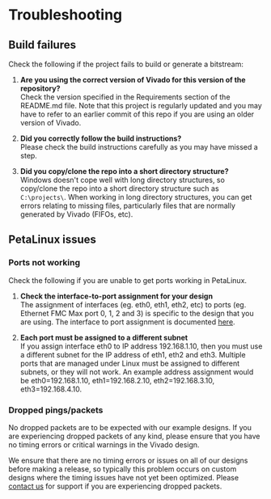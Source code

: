 # Troubleshooting

## Build failures

Check the following if the project fails to build or generate a bitstream:

1. **Are you using the correct version of Vivado for this version of the repository?**   
   Check the version specified in the Requirements section of the README.md file. Note that this project is regularly updated
   and you may have to refer to an earlier commit of this repo if you are using an older version of Vivado.

2. **Did you correctly follow the build instructions?**   
   Please check the build instructions carefully as you may have missed a step.

3. **Did you copy/clone the repo into a short directory structure?**   
   Windows doesn't cope well with long directory structures, so copy/clone the repo into a short directory structure such as
   `C:\projects\`. When working in long directory structures, you can get errors relating to missing files, particularly files 
   that are normally generated by Vivado (FIFOs, etc).

## PetaLinux issues

### Ports not working

Check the following if you are unable to get ports working in PetaLinux.

1. **Check the interface-to-port assignment for your design**   
   The assignment of interfaces (eg. eth0, eth1, eth2, etc) to ports (eg. Ethernet FMC Max port 0, 1, 2 and 3) is specific to the design that
   you are using. The interface to port assignment is documented [here](https://axieth-sgmii.ethernetfmc.com/en/latest/petalinux.html#port-configurations).

2. **Each port must be assigned to a different subnet**   
   If you assign interface eth0 to IP address 192.168.1.10, then you must use a different subnet for the IP address of eth1, eth2 and eth3.
   Multiple ports that are managed under Linux must be assigned to different subnets, or they will not work.
   An example address assignment would be eth0=192.168.1.10, eth1=192.168.2.10, eth2=192.168.3.10, eth3=192.168.4.10.

### Dropped pings/packets

No dropped packets are to be expected with our example designs. If you are experiencing dropped packets of any kind, please ensure that
you have no timing errors or critical warnings in the Vivado design.

We ensure that there are no timing errors or issues on all of our designs before making a release, so typically this problem occurs on
custom designs where the timing issues have not yet been optimized. Please [contact us](https://opsero.com/contact-us/) for support 
if you are experiencing dropped packets.

